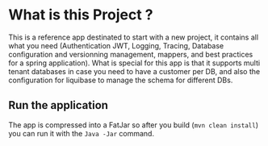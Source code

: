 # What is this Project ?

This is a reference app destinated to start with a new project, it contains all what you need (Authentication JWT, Logging, Tracing, Database configuration and versionning management, mappers, and best practices for a spring application).
What is special for this app is that it supports multi tenant databases in case you need to have a customer per DB, and also the configuration for liquibase to manage the schema for different DBs.

## Run the application
The app is compressed into a FatJar so after you build (```mvn clean install```) you can run it with the ```Java -Jar``` command.
